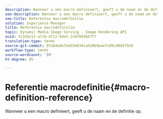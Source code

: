 ```yaml
---
description: Wanneer u een macro definieert, geeft u de naam en de definitie op.
seo-description: Wanneer u een macro definieert, geeft u de naam en de definitie op.
seo-title: Referentie macrodefinitie
solution: Experience Manager
title: Referentie macrodefinitie
topic: Dynamic Media Image Serving - Image Rendering API
uuid: 3c3d3e13-a7cb-4f12-9de5-2c0788d847f7
translation-type: tm+mt
source-git-commit: 97a84e8e7edd3d834ca42069eae7c09c00d57938
workflow-type: tm+mt
source-wordcount: '39'
ht-degree: 0%

---
```



# Referentie macrodefinitie{#macro-definition-reference}

Wanneer u een macro definieert, geeft u de naam en de definitie op.

